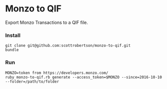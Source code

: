 # Monzo to QIF

Export Monzo Transactions to a QIF file.

### Install

```
git clone git@github.com:scottrobertson/monzo-to-qif.git
bundle
```

### Run

```
MONZO=token from https://developers.monzo.com/
ruby monzo-to-qif.rb generate --access_token=$MONZO --since=2016-10-10 --folder=/path/to/folder
```
